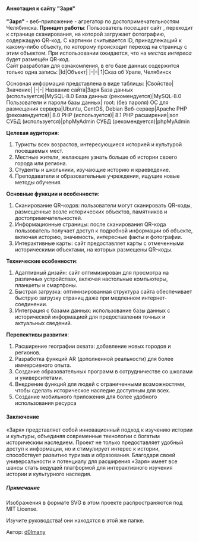 #### Аннотация к сайту "Заря"

**"Заря"** - веб-приложение - агрегатор по достопримечательностям Челябинска. 
**Принцип работы**: Пользователь посещает сайт , переходит к странице сканирования, на которой загружает фотографию, содержащую QR-код. С картинки считывается ID, принадлежащий к какому-либо объекту, по которому происходит переход на страницу с этим объектом. При использовании ожидается, что на *местах интереса* будет размещён QR-код.  
Сайт разработан для ознакомления, в его базе данных содержится только одна запись:
|Id|Объект|
|-|-|
1|Сказ об Урале, Челябинск

Основная информация представлена в виде таблицы:
|Свойство|Значение|
|-|-|
Название сайта|Заря
База данных (используется)|MySQL-8.0
База данных (рекомендуется)|MySQL-8.0
Пользователи и пароли базы данных| root: (без пароля)
ОС для размещения сервера|Ubuntu, CentOS, Debian
Веб-сервер|Apache
PHP (рекомендуется)| 8.0
PHP (используется)| 8.1
PHP расширения|json
СУБД (используется)|phpMyAdmin
СУБД (рекомендуется)|phpMyAdmin

**Целевая аудитория**:
1. Туристы всех возрастов, интересующиеся историей и культурой посещаемых мест.
2. Местные жители, желающие узнать больше об истории своего города или региона.
3. Студенты и школьники, изучающие историю и краеведение.
4. Преподаватели и образовательные учреждения, ищущие новые методы обучения.

**Основные функции и особенности**:
1. Сканирование QR-кодов: пользователи могут сканировать QR-коды, размещенные возле исторических объектов, памятников и достопримечательностей.
2. Информационные страницы: после сканирования QR-кода пользователь получает доступ к подробной информации об объекте, включая историю, значимость, интересные факты и фотографии.
3. Интерактивные карты: сайт предоставляет карты с отмеченными историческими объектами, на которых размещены QR-коды.

**Технические особенности**:
1. Адаптивный дизайн: сайт оптимизирован для просмотра на различных устройствах, включая настольные компьютеры, планшеты и смартфоны.
2. Быстрая загрузка: оптимизированная структура сайта обеспечивает быструю загрузку страниц даже при медленном интернет-соединении.
3. Интеграция с базами данных: использование базы данных c исторической информацией для предоставления точных и актуальных сведений.

**Перспективы развития**:
1. Расширение географии охвата: добавление новых городов и регионов.
2. Разработка функций AR (дополненной реальности) для более иммерсивного опыта.
3. Создание образовательных программ в сотрудничестве со школами и университетами.
4. Внедрение функций для людей с ограниченными возможностями, чтобы сделать историческое наследие доступным для всех.
5. Создание мобильного приложения для более удобного использования ресурса

#### Заключение
«Заря» представляет собой инновационный подход к изучению истории и культуры, объединяя современные технологии с богатым историческим наследием. Проект не только предоставляет удобный доступ к информации, но и стимулирует интерес к истории, способствует развитию туризма и образования. Благодаря своей универсальности и потенциалу для расширения «Заря» имеет все шансы стать ведущей платформой для интерактивного изучения истории и культурного наследия.

##### Примечание

Изображения в формате SVG в этом проекте распространяются под MIT License.  

Изучите руководства! они находятся в этой же папке.  

Автор: [d0lmany](https://d0lmany.netlify.app/)